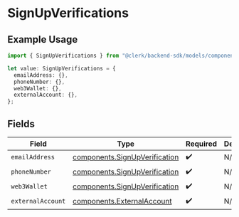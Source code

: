 # SignUpVerifications

## Example Usage

```typescript
import { SignUpVerifications } from "@clerk/backend-sdk/models/components";

let value: SignUpVerifications = {
  emailAddress: {},
  phoneNumber: {},
  web3Wallet: {},
  externalAccount: {},
};
```

## Fields

| Field                                                                          | Type                                                                           | Required                                                                       | Description                                                                    |
| ------------------------------------------------------------------------------ | ------------------------------------------------------------------------------ | ------------------------------------------------------------------------------ | ------------------------------------------------------------------------------ |
| `emailAddress`                                                                 | [components.SignUpVerification](../../models/components/signupverification.md) | :heavy_check_mark:                                                             | N/A                                                                            |
| `phoneNumber`                                                                  | [components.SignUpVerification](../../models/components/signupverification.md) | :heavy_check_mark:                                                             | N/A                                                                            |
| `web3Wallet`                                                                   | [components.SignUpVerification](../../models/components/signupverification.md) | :heavy_check_mark:                                                             | N/A                                                                            |
| `externalAccount`                                                              | [components.ExternalAccount](../../models/components/externalaccount.md)       | :heavy_check_mark:                                                             | N/A                                                                            |